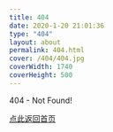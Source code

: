 ```yaml
---
title: 404
date: 2020-1-20 21:01:36 
type: "404"
layout: about
permalink: 404.html
cover: /404/404.jpg
coverWidth: 1740
coverHeight: 500
---
```

404 - Not Found!

[点此返回首页](/index.html)
